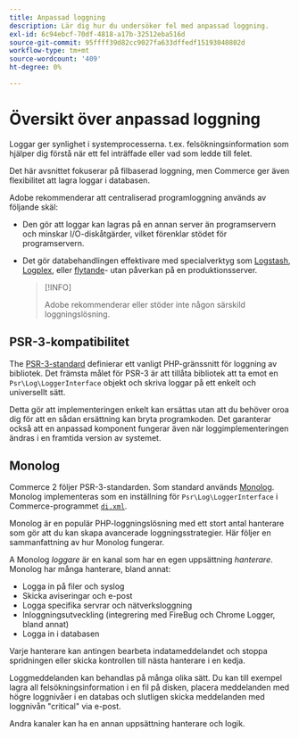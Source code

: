```yaml
---
title: Anpassad loggning
description: Lär dig hur du undersöker fel med anpassad loggning.
exl-id: 6c94ebcf-70df-4818-a17b-32512eba516d
source-git-commit: 95ffff39d82cc9027fa633dffedf15193040802d
workflow-type: tm+mt
source-wordcount: '409'
ht-degree: 0%

---
```


# Översikt över anpassad loggning

Loggar ger synlighet i systemprocesserna. t.ex. felsökningsinformation som hjälper dig förstå när ett fel inträffade eller vad som ledde till felet.

Det här avsnittet fokuserar på filbaserad loggning, men Commerce ger även flexibilitet att lagra loggar i databasen.

Adobe rekommenderar att centraliserad programloggning används av följande skäl:

- Den gör att loggar kan lagras på en annan server än programservern och minskar I/O-diskåtgärder, vilket förenklar stödet för programservern.

- Det gör databehandlingen effektivare med specialverktyg som [Logstash], [Logplex], eller [flytande]- utan påverkan på en produktionsserver.

   >[!INFO]
   >
   >Adobe rekommenderar eller stöder inte någon särskild loggningslösning.

## PSR-3-kompatibilitet

The [PSR-3-standard][laminas] definierar ett vanligt PHP-gränssnitt för loggning av bibliotek. Det främsta målet för PSR-3 är att tillåta bibliotek att ta emot en `Psr\Log\LoggerInterface` objekt och skriva loggar på ett enkelt och universellt sätt.

Detta gör att implementeringen enkelt kan ersättas utan att du behöver oroa dig för att en sådan ersättning kan bryta programkoden. Det garanterar också att en anpassad komponent fungerar även när loggimplementeringen ändras i en framtida version av systemet.

## Monolog

Commerce 2 följer PSR-3-standarden. Som standard används [Monolog]. Monolog implementeras som en inställning för `Psr\Log\LoggerInterface` i Commerce-programmet [`di.xml`][di].

Monolog är en populär PHP-loggningslösning med ett stort antal hanterare som gör att du kan skapa avancerade loggningsstrategier. Här följer en sammanfattning av hur Monolog fungerar.

A Monolog _loggare_ är en kanal som har en egen uppsättning _hanterare_. Monolog har många hanterare, bland annat:

- Logga in på filer och syslog
- Skicka aviseringar och e-post
- Logga specifika servrar och nätverksloggning
- Inloggningsutveckling (integrering med FireBug och Chrome Logger, bland annat)
- Logga in i databasen

Varje hanterare kan antingen bearbeta indatameddelandet och stoppa spridningen eller skicka kontrollen till nästa hanterare i en kedja.

Loggmeddelanden kan behandlas på många olika sätt. Du kan till exempel lagra all felsökningsinformation i en fil på disken, placera meddelanden med högre loggnivåer i en databas och slutligen skicka meddelanden med loggnivån &quot;critical&quot; via e-post.

Andra kanaler kan ha en annan uppsättning hanterare och logik.

<!-- link definitions -->

[di]: https://github.com/magento/magento2/blob/2.4/app/etc/di.xml#L9
[flytande]: https://www.fluentd.org/
[laminas]: https://docs.laminas.dev/laminas-log/
[Logplex]: https://devcenter.heroku.com/articles/logplex
[Logstash]: https://www.elastic.co/products/logstash
[Monolog]: https://github.com/Seldaek/monolog
